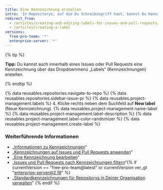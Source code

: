 ```yaml
---
title: Eine Kennzeichnung erstellen
intro: 'In Repositorys, auf die Du Schreibzugriff hast, kannst Du Kennzeichnungen erstellen, um Issues und Pull Requests zu organisieren.'
redirect_from:
  - /articles/creating-and-editing-labels-for-issues-and-pull-requests/
  - /articles/creating-a-label
versions:
  free-pro-team: '*'
  enterprise-server: '*'
---
```


{% tip %}

**Tipp:** Du kannst auch innerhalb eines Issues oder Pull Requests eine Kennzeichnung über das Dropdownmenü „Labels“ (Kennzeichnungen) erstellen.

{% endtip %}

{% data reusables.repositories.navigate-to-repo %}
{% data reusables.repositories.sidebar-issue-pr %}
{% data reusables.project-management.labels %}
4. Klicke rechts neben dem Suchfeld auf **New label** (Neue Kennzeichnung).
{% data reusables.project-management.name-label %}
{% data reusables.project-management.label-description %}
{% data reusables.project-management.label-color-randomizer %}
{% data reusables.project-management.create-label %}

### Weiterführende Informationen

- „[Informationen zu Kennzeichnungen](/articles/about-labels)“
- „[Kennzeichnungen auf Issues und Pull Requests anwenden](/articles/applying-labels-to-issues-and-pull-requests)“
- „[Eine Kennzeichnung bearbeiten](/articles/editing-a-label)“
- „[Issues und Pull Requests nach Kennzeichnungen filtern](/articles/filtering-issues-and-pull-requests-by-labels)“{% if currentVersion == "free-pro-team@latest" or currentVersion ver_gt "enterprise-server@2.19" %}
- „[Standardkennzeichnungen für Repositorys in Deiner Organisation verwalten](/articles/managing-default-labels-for-repositories-in-your-organization)"
{% endif %}
